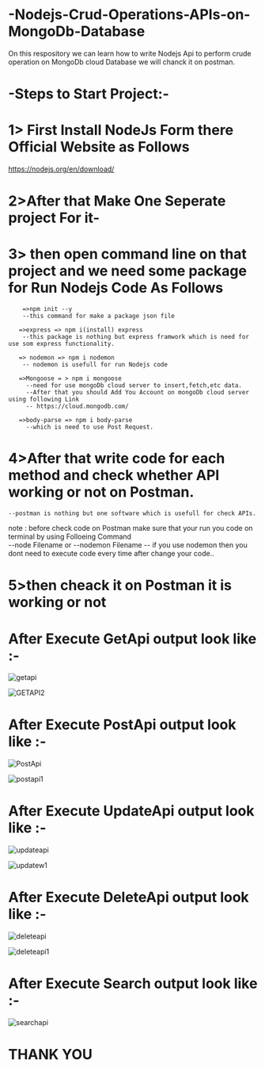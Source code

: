 # -Nodejs-Crud-Operations-APIs-on-MongoDb-Database
 On  this respository we can learn how to write Nodejs Api to perform crude operation on MongoDb cloud Database we will chanck it on postman.  
 
 # -Steps to Start Project:-  
 
# 1> First Install NodeJs Form there Official Website as Follows  
 https://nodejs.org/en/download/  
 
 # 2>After that Make One Seperate project For it-  
 
# 3> then open command line on that project and we need some package for Run Nodejs Code As Follows  
         
        =>npm init --y  
        --this command for make a package json file  
         
       =>express => npm i(install) express   
        --this package is nothing but express framwork which is need for use som express functionality.  
       
       => nodemon => npm i nodemon 
        -- nodemon is usefull for run Nodejs code 
       
       =>Mongoose = > npm i mongoose 
         --need for use mongoDb cloud server to insert,fetch,etc data.
         --After that you should Add You Account on mongoDb cloud server using following Link
         -- https://cloud.mongodb.com/ 
       
       =>body-parse => npm i body-parse
         --which is need to use Post Request.
         
 
 # 4>After that write code for each method and check whether API working or not on Postman.
    --postman is nothing but one software which is usefull for check APIs.
    
  note : before check code on Postman make sure that your run you code on terminal by using Folloeing Command  
    --node Filename or
    --nodemon Filename
    -- if you use nodemon then you dont need to execute code every time after change your code..
    
    
 #  5>then cheack it on Postman it is working or not
   
   
   # After Execute GetApi output look like :-
   
   ![getapi](https://user-images.githubusercontent.com/32159491/103656612-d0163a00-4f8e-11eb-8a72-c8856e6f6ea1.png)  
   
   ![GETAPI2](https://user-images.githubusercontent.com/32159491/103656617-d1dffd80-4f8e-11eb-8c5c-769b7a0d489d.png)  
   
   # After Execute PostApi output look like :-  
    
   ![PostApi](https://user-images.githubusercontent.com/32159491/103656625-d3112a80-4f8e-11eb-8f0b-e5fe291ff396.png)  
   
   ![postapi1](https://user-images.githubusercontent.com/32159491/103656630-d3a9c100-4f8e-11eb-80a8-7c997adf2b62.png)  
   
   
   # After Execute UpdateApi output look like :-   
    
   ![updateapi](https://user-images.githubusercontent.com/32159491/103656638-d60c1b00-4f8e-11eb-904d-d4957d0e4f85.png)  
     
   ![updatew1](https://user-images.githubusercontent.com/32159491/103656594-cbea1c80-4f8e-11eb-9c80-b16c12e55b62.png)     
     
   # After Execute DeleteApi output look like :-   
     
   ![deleteapi](https://user-images.githubusercontent.com/32159491/103656603-ce4c7680-4f8e-11eb-9fa1-6105a1602a39.png)  
   
   ![deleteapi1](https://user-images.githubusercontent.com/32159491/103656608-cf7da380-4f8e-11eb-81dc-0674553a7d76.png)  
     
   
   # After Execute Search output look like :-   
   
   ![searchapi](https://user-images.githubusercontent.com/32159491/103656637-d4daee00-4f8e-11eb-98e5-744c6c2c63f1.png)
    
    
    
    
    
    
     
      
     
    
    
   # THANK YOU
   
   
   
         
         
         
       
       
       
       
 
